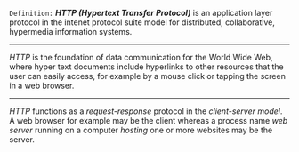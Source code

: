 `Definition:`
_**HTTP (Hypertext Transfer Protocol)**_ is an application layer protocol in the intenet protocol suite model for distributed, collaborative, hypermedia information systems. 

---
_HTTP_ is the foundation of data communication for the World Wide Web, where hyper text documents include hyperlinks to other resources that the user can easily access, for example by a mouse click or tapping the screen in a web browser. 

--- 
_HTTP_ functions as a _request-response_ protocol in the _client-server model_. A web browser for example may be the client whereas a process name _web server_ running on a computer _hosting_ one or more websites may be the server. 
